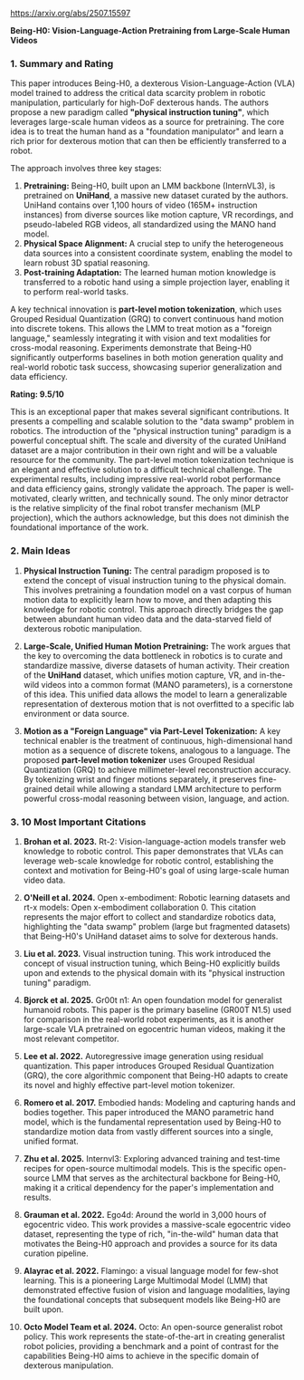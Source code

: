 https://arxiv.org/abs/2507.15597

**Being-H0: Vision-Language-Action Pretraining from Large-Scale Human Videos**

### 1. Summary and Rating

This paper introduces Being-H0, a dexterous Vision-Language-Action (VLA) model trained to address the critical data scarcity problem in robotic manipulation, particularly for high-DoF dexterous hands. The authors propose a new paradigm called **"physical instruction tuning"**, which leverages large-scale human videos as a source for pretraining. The core idea is to treat the human hand as a "foundation manipulator" and learn a rich prior for dexterous motion that can then be efficiently transferred to a robot.

The approach involves three key stages:
1.  **Pretraining:** Being-H0, built upon an LMM backbone (InternVL3), is pretrained on **UniHand**, a massive new dataset curated by the authors. UniHand contains over 1,100 hours of video (165M+ instruction instances) from diverse sources like motion capture, VR recordings, and pseudo-labeled RGB videos, all standardized using the MANO hand model.
2.  **Physical Space Alignment:** A crucial step to unify the heterogeneous data sources into a consistent coordinate system, enabling the model to learn robust 3D spatial reasoning.
3.  **Post-training Adaptation:** The learned human motion knowledge is transferred to a robotic hand using a simple projection layer, enabling it to perform real-world tasks.

A key technical innovation is **part-level motion tokenization**, which uses Grouped Residual Quantization (GRQ) to convert continuous hand motion into discrete tokens. This allows the LMM to treat motion as a "foreign language," seamlessly integrating it with vision and text modalities for cross-modal reasoning. Experiments demonstrate that Being-H0 significantly outperforms baselines in both motion generation quality and real-world robotic task success, showcasing superior generalization and data efficiency.

**Rating: 9.5/10**

This is an exceptional paper that makes several significant contributions. It presents a compelling and scalable solution to the "data swamp" problem in robotics. The introduction of the "physical instruction tuning" paradigm is a powerful conceptual shift. The scale and diversity of the curated UniHand dataset are a major contribution in their own right and will be a valuable resource for the community. The part-level motion tokenization technique is an elegant and effective solution to a difficult technical challenge. The experimental results, including impressive real-world robot performance and data efficiency gains, strongly validate the approach. The paper is well-motivated, clearly written, and technically sound. The only minor detractor is the relative simplicity of the final robot transfer mechanism (MLP projection), which the authors acknowledge, but this does not diminish the foundational importance of the work.

### 2. Main Ideas

1.  **Physical Instruction Tuning:** The central paradigm proposed is to extend the concept of visual instruction tuning to the physical domain. This involves pretraining a foundation model on a vast corpus of human motion data to explicitly learn how to move, and then adapting this knowledge for robotic control. This approach directly bridges the gap between abundant human video data and the data-starved field of dexterous robotic manipulation.

2.  **Large-Scale, Unified Human Motion Pretraining:** The work argues that the key to overcoming the data bottleneck in robotics is to curate and standardize massive, diverse datasets of human activity. Their creation of the **UniHand** dataset, which unifies motion capture, VR, and in-the-wild videos into a common format (MANO parameters), is a cornerstone of this idea. This unified data allows the model to learn a generalizable representation of dexterous motion that is not overfitted to a specific lab environment or data source.

3.  **Motion as a "Foreign Language" via Part-Level Tokenization:** A key technical enabler is the treatment of continuous, high-dimensional hand motion as a sequence of discrete tokens, analogous to a language. The proposed **part-level motion tokenizer** uses Grouped Residual Quantization (GRQ) to achieve millimeter-level reconstruction accuracy. By tokenizing wrist and finger motions separately, it preserves fine-grained detail while allowing a standard LMM architecture to perform powerful cross-modal reasoning between vision, language, and action.

### 3. 10 Most Important Citations

1.  **Brohan et al. 2023.** Rt-2: Vision-language-action models transfer web knowledge to robotic control.
    This paper demonstrates that VLAs can leverage web-scale knowledge for robotic control, establishing the context and motivation for Being-H0's goal of using large-scale human video data.

2.  **O'Neill et al. 2024.** Open x-embodiment: Robotic learning datasets and rt-x models: Open x-embodiment collaboration 0.
    This citation represents the major effort to collect and standardize robotics data, highlighting the "data swamp" problem (large but fragmented datasets) that Being-H0's UniHand dataset aims to solve for dexterous hands.

3.  **Liu et al. 2023.** Visual instruction tuning.
    This work introduced the concept of visual instruction tuning, which Being-H0 explicitly builds upon and extends to the physical domain with its "physical instruction tuning" paradigm.

4.  **Bjorck et al. 2025.** Gr00t n1: An open foundation model for generalist humanoid robots.
    This paper is the primary baseline (GR00T N1.5) used for comparison in the real-world robot experiments, as it is another large-scale VLA pretrained on egocentric human videos, making it the most relevant competitor.

5.  **Lee et al. 2022.** Autoregressive image generation using residual quantization.
    This paper introduces Grouped Residual Quantization (GRQ), the core algorithmic component that Being-H0 adapts to create its novel and highly effective part-level motion tokenizer.

6.  **Romero et al. 2017.** Embodied hands: Modeling and capturing hands and bodies together.
    This paper introduced the MANO parametric hand model, which is the fundamental representation used by Being-H0 to standardize motion data from vastly different sources into a single, unified format.

7.  **Zhu et al. 2025.** Internvl3: Exploring advanced training and test-time recipes for open-source multimodal models.
    This is the specific open-source LMM that serves as the architectural backbone for Being-H0, making it a critical dependency for the paper's implementation and results.

8.  **Grauman et al. 2022.** Ego4d: Around the world in 3,000 hours of egocentric video.
    This work provides a massive-scale egocentric video dataset, representing the type of rich, "in-the-wild" human data that motivates the Being-H0 approach and provides a source for its data curation pipeline.

9.  **Alayrac et al. 2022.** Flamingo: a visual language model for few-shot learning.
    This is a pioneering Large Multimodal Model (LMM) that demonstrated effective fusion of vision and language modalities, laying the foundational concepts that subsequent models like Being-H0 are built upon.

10. **Octo Model Team et al. 2024.** Octo: An open-source generalist robot policy.
    This work represents the state-of-the-art in creating generalist robot policies, providing a benchmark and a point of contrast for the capabilities Being-H0 aims to achieve in the specific domain of dexterous manipulation.
